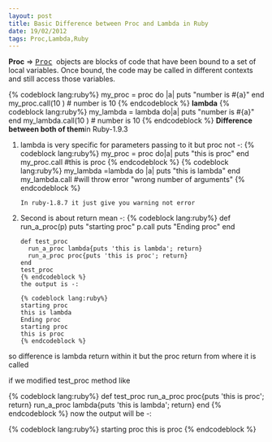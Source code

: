 ```yaml
---
layout: post
title: Basic Difference between Proc and Lambda in Ruby
date: 19/02/2012
tags: Proc,Lambda,Ruby
---
```


<strong>Proc</strong> =&gt; <tt><a href="http://www.ruby-doc.org/core-1.9.3/Proc.html">Proc</a></tt> 
objects are blocks of code that have been bound to a set of local variables.
Once bound, the code may be called in different contexts and still access those variables.
 <!--more-->
{% codeblock lang:ruby%}
my_proc = proc do |a|
  puts "number is #{a}"
end
my_proc.call(10 ) # number is 10
{% endcodeblock %}
<strong>lambda</strong>
{% codeblock lang:ruby%}
my_lambda = lambda do|a|
  puts "number is #{a}"
end
my_lambda.call(10 ) # number is 10
{% endcodeblock %}
<strong>Difference between both of them</strong>in Ruby-1.9.3
<ol>
  <li>
    lambda is very specific for parameters passing to it but proc not -:
    {% codeblock lang:ruby%}
    my_proc = proc do|a|
      puts "this is proc"
    end
    my_proc.call #this is proc
    {% endcodeblock %}
    {% codeblock lang:ruby%}
    my_lambda =lambda do |a|
      puts "this is lambda"
    end
    my_lambda.call #will throw error "wrong number of arguments"
    {% endcodeblock %}

    In ruby-1.8.7 it just give you warning not error
  </li>
  <li>
    Second is about return mean -:
    {% codeblock lang:ruby%}
    def run_a_proc(p)
      puts "starting proc"
      p.call
      puts "Ending proc"
    end

    def test_proc
      run_a_proc lambda{puts 'this is lambda'; return}
      run_a_proc proc{puts 'this is proc'; return}
    end
    test_proc
    {% endcodeblock %}
    the output is -:

    {% codeblock lang:ruby%}
    starting proc
    this is lambda
    Ending proc
    starting proc
    this is proc
    {% endcodeblock %}

  </li>
</ol>

<p>
so difference is lambda return within it but the proc return from where it is called

if we modified test_proc method like
</p>
{% codeblock lang:ruby%}
def test_proc
  run_a_proc proc{puts 'this is proc'; return}
  run_a_proc lambda{puts 'this is lambda'; return}
end
{% endcodeblock %}
now the output will be -:

{% codeblock lang:ruby%}
starting proc
this is proc
{% endcodeblock %}

